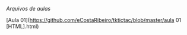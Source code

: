 *Arquivos de aulas*

[Aula 01](https://github.com/eCostaRibeiro/tktictac/blob/master/aula 01 [HTML].html)
